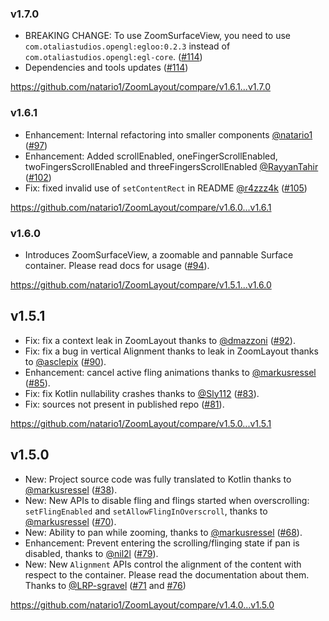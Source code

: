 ### v1.7.0

- BREAKING CHANGE: To use ZoomSurfaceView, you need to use `com.otaliastudios.opengl:egloo:0.2.3` instead of `com.otaliastudios.opengl:egl-core`. ([#114][114]) 
- Dependencies and tools updates ([#114][114])

https://github.com/natario1/ZoomLayout/compare/v1.6.1...v1.7.0

### v1.6.1

- Enhancement: Internal refactoring into smaller components [@natario1][natario1] ([#97][97]) 
- Enhancement: Added scrollEnabled, oneFingerScrollEnabled, twoFingersScrollEnabled and threeFingersScrollEnabled [@RayyanTahir][RayyanTahir] ([#102][102])
- Fix: fixed invalid use of `setContentRect` in README [@r4zzz4k][r4zzz4k] ([#105][105])

https://github.com/natario1/ZoomLayout/compare/v1.6.0...v1.6.1

### v1.6.0

- Introduces ZoomSurfaceView, a zoomable and pannable Surface container. Please read docs for usage ([#94][94]).

https://github.com/natario1/ZoomLayout/compare/v1.5.1...v1.6.0

## v1.5.1

- Fix: fix a context leak in ZoomLayout thanks to [@dmazzoni][dmazzoni] ([#92][92]).
- Fix: fix a bug in vertical Alignment thanks to  leak in ZoomLayout thanks to [@asclepix][asclepix] ([#90][90]).
- Enhancement: cancel active fling animations thanks to [@markusressel][markusressel] ([#85][85]).
- Fix: fix Kotlin nullability crashes thanks to [@Sly112][Sly112] ([#83][83]).
- Fix: sources not present in published repo ([#81][81]).


https://github.com/natario1/ZoomLayout/compare/v1.5.0...v1.5.1

## v1.5.0

- New: Project source code was fully translated to Kotlin thanks to [@markusressel][markusressel] ([#38][38]).
- New: New APIs to disable fling and flings started when overscrolling: `setFlingEnabled` and `setAllowFlingInOverscroll`,
  thanks to [@markusressel][markusressel] ([#70][70]).
- New: Ability to pan while zooming, thanks to [@markusressel][markusressel] ([#68][68]).
- Enhancement: Prevent entering the scrolling/flinging state if pan is disabled, thanks to [@nil2l][nil2l] ([#79][79]).
- New: New `Alignment` APIs control the alignment of the content with respect to the container. Please read the documentation about them.
  Thanks to [@LRP-sgravel][LRP-sgravel] ([#71][71] and [#76][76])


https://github.com/natario1/ZoomLayout/compare/v1.4.0...v1.5.0

[natario1]: https://github.com/natario1
[markusressel]: https://github.com/markusressel
[nil2l]: https://github.com/nil2l
[LRP-sgravel]: https://github.com/LRP-sgravel
[dmazzoni]: https://github.com/dmazzoni
[asclepix]: https://github.com/asclepix
[Sly112]: https://github.com/Sly112
[RayyanTahir]: https://github.com/RayyanTahir
[r4zzz4k]: https://github.com/r4zzz4k


[38]: https://github.com/natario1/ZoomLayout/pull/38
[70]: https://github.com/natario1/ZoomLayout/pull/70
[68]: https://github.com/natario1/ZoomLayout/pull/68
[79]: https://github.com/natario1/ZoomLayout/pull/79
[71]: https://github.com/natario1/ZoomLayout/pull/71
[76]: https://github.com/natario1/ZoomLayout/pull/76
[81]: https://github.com/natario1/ZoomLayout/pull/81
[83]: https://github.com/natario1/ZoomLayout/pull/83
[85]: https://github.com/natario1/ZoomLayout/pull/85
[90]: https://github.com/natario1/ZoomLayout/pull/90
[92]: https://github.com/natario1/ZoomLayout/pull/92
[94]: https://github.com/natario1/ZoomLayout/pull/94
[97]: https://github.com/natario1/ZoomLayout/pull/97
[102]: https://github.com/natario1/ZoomLayout/pull/102
[105]: https://github.com/natario1/ZoomLayout/pull/105
[114]: https://github.com/natario1/ZoomLayout/pull/114